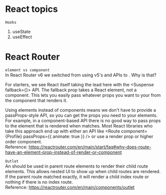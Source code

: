 # React topics
`Hooks` <br>
1. useState
2. useEffect
# React Router
`element vs component`<br>
  In React Router v6 we switched from using v5's <Route component> and <Route render> APIs to <Route element>. Why is that?

  For starters, we see React itself taking the lead here with the <Suspense fallback={<Spinner />}> API. The fallback prop takes a React element, not a component.
  This lets you easily pass whatever props you want to your <Spinner> from the component that renders it.

  Using elements instead of components means we don't have to provide a passProps-style API, so you can get the props you need to your elements. For example, in a
  component-based API there is no good way to pass props to the <Profile> element that is rendered when <Route path=":userId" component={Profile} /> matches. Most
  React libraries who take this approach end up with either an API like <Route component={Profile} passProps={{ animate: true }} /> or use a render prop or higher
  order component.<br>
  Reference: https://reactrouter.com/en/main/start/faq#why-does-route-have-an-element-prop-instead-of-render-or-component
  
`Outlet`<br>
  An <Outlet> should be used in parent route elements to render their child route elements. This allows nested UI to show up when child routes are rendered. If the     parent route matched exactly, it will render a child index route or nothing if there is no index route.<br>
  Reference: https://reactrouter.com/en/main/components/outlet
